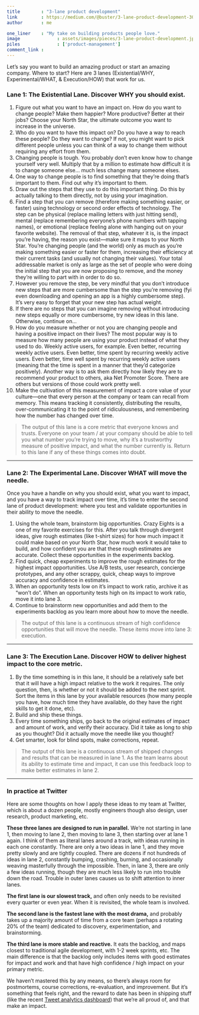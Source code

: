 ```yaml
---
title        : "3-lane product development"
link         : https://medium.com/@buster/3-lane-product-development-30d64d376cd0
author       : me

one_liner    : "My take on building products people love."
image			   : assets/images/pieces/3-lane-product-development.jpg
piles			   : ['product-management']
comment_link : 
---
```


Let’s say you want to build an amazing product or start an amazing company. Where to start? Here are 3 lanes (Existential/WHY, Experimental/WHAT, & Execution/HOW) that work for us.

### Lane 1: The Existential Lane. Discover WHY you should exist.

1. Figure out what you want to have an impact on. How do you want to change people? Make them happier? More productive? Better at their jobs? Choose your North Star, the ultimate outcome you want to increase in the universe.
2. Who do you want to have this impact on? Do you have a way to reach these people? Do they want to change? If not, you might want to pick different people unless you can think of a way to change them without requiring any effort from them.
3. Changing people is tough. You probably don’t even know how to change yourself very well. Multiply that by a million to estimate how difficult it is to change someone else… much less change many someone elses.
4. One way to change people is to find something that they’re doing that’s important to them. Find out why it’s important to them.
5. Draw out the steps that they use to do this important thing. Do this by actually talking to them directly, not by using your imagination.
6. Find a step that you can remove (therefore making something easier, or faster) using technology or second order effects of technology. The step can be physical (replace mailing letters with just hitting send), mental (replace remembering everyone’s phone numbers with tapping names), or emotional (replace feeling alone with hanging out on your favorite website). The removal of that step, whatever it is, is the impact you’re having, the reason you exist—make sure it maps to your North Star. You’re changing people (and the world) only as much as you’re making something easier or faster for them, increasing their efficiency at their current tasks (and usually not changing their values). Your total addressable market is only as large as the set of people who were doing the initial step that you are now proposing to remove, and the money they’re willing to part with in order to do so.
7. However you remove the step, be very mindful that you don’t introduce new steps that are more cumbersome than the step you’re removing (fyi even downloading and opening an app is a highly cumbersome step). It’s very easy to forget that your new step has actual weight.
8. If there are no steps that you can imagine removing without introducing new steps equally or more cumbersome, try new ideas in this lane. Otherwise, continue on…
9. How do you measure whether or not you are changing people and having a positive impact on their lives? The most popular way is to measure how many people are using your product instead of what they used to do. Weekly active users, for example. Even better, recurring weekly active users. Even better, time spent by recurring weekly active users. Even better, time well spent by recurring weekly active users (meaning that the time is spent in a manner that they’d categorize positively). Another way is to ask them directly how likely they are to recommend your product to others, aka Net Promoter Score. There are others but versions of those could work pretty well.
10. Make the cultivation of this measurement of impact a core value of your culture—one that every person at the company or team can recall from memory. This means tracking it consistently, distributing the results, over-communicating it to the point of ridiculousness, and remembering how the number has changed over time.

> The output of this lane is a core metric that everyone knows and trusts. Everyone on your team / at your company should be able to tell you what number you’re trying to move, why it’s a trustworthy measure of positive impact, and what the number currently is. Return to this lane if any of these things comes into doubt.

----

### Lane 2: The Experimental Lane. Discover WHAT will move the needle.

Once you have a handle on why you should exist, what you want to impact, and you have a way to track impact over time, it’s time to enter the second lane of product development: where you test and validate opportunities in their ability to move the needle.

1. Using the whole team, brainstorm big opportunities. Crazy Eights is a one of my favorite exercises for this. After you talk through divergent ideas, give rough estimates (like t-shirt sizes) for how much impact it could make based on your North Star, how much work it would take to build, and how confident you are that these rough estimates are accurate. Collect these opportunities in the experiments backlog.
2. Find quick, cheap experiments to improve the rough estimates for the highest impact opportunities. Use A/B tests, user research, concierge prototypes, and any other scrappy, quick, cheap ways to improve accuracy and confidence in estimates.
3. When an opportunity tests low on it’s impact to work ratio, archive it as “won’t do”. When an opportunity tests high on its impact to work ratio, move it into lane 3.
4. Continue to brainstorm new opportunities and add them to the experiments backlog as you learn more about how to move the needle.

> The output of this lane is a continuous stream of high confidence opportunities that will move the needle. These items move into lane 3: execution.

----

### Lane 3: The Execution Lane. Discover HOW to deliver highest impact to the core metric.

1. By the time something is in this lane, it should be a relatively safe bet that it will have a high impact relative to the work it requires. The only question, then, is whether or not it should be added to the next sprint. Sort the items in this lane by your available resources (how many people you have, how much time they have available, do they have the right skills to get it done, etc).
2. Build and ship these things.
3. Every time something ships, go back to the original estimates of impact and amount of work, and verify their accuracy. Did it take as long to ship as you thought? Did it actually move the needle like you thought?
4. Get smarter, look for blind spots, make corrections, repeat.

> The output of this lane is a continuous stream of shipped changes and results that can be measured in lane 1. As the team learns about its ability to estimate time and impact, it can use this feedback loop to make better estimates in lane 2.

----

### In practice at Twitter

Here are some thoughts on how I apply these ideas to my team at Twitter, which is about a dozen people, mostly engineers though also design, user research, product marketing, etc.

**These three lanes are designed to run in parallel.** We’re not starting in lane 1, then moving to lane 2, then moving to lane 3, then starting over at lane 1 again. I think of them as literal lanes around a track, with ideas running in each one constantly. There are only a two ideas in lane 1, and they move pretty slowly and are tightly coupled. There are dozens if not hundreds of ideas in lane 2, constantly bumping, crashing, burning, and occasionally weaving masterfully through the impossible. Then, in lane 3, there are only a few ideas running, though they are much less likely to run into trouble down the road. Trouble in outer lanes causes us to shift attention to inner lanes.

**The first lane is our slowest track,** and often only needs to be revisited every quarter or even year. When it is revisited, the whole team is involved.

**The second lane is the fastest lane with the most drama,** and probably takes up a majority amount of time from a core team (perhaps a rotating 20% of the team) dedicated to discovery, experimentation, and brainstorming.

**The third lane is more stable and reactive.** It eats the backlog, and maps closest to traditional agile development, with 1-2 week sprints, etc. The main difference is that the backlog only includes items with good estimates for impact and work and that have high confidence / high impact on your primary metric.

We haven’t mastered this by any means, so there’s always room for postmortems, course corrections, re-evaluation, and improvement. But it’s something that feels right, and the reward to date has been in shipping stuff (like the recent [Tweet analytics dashboard](http://analytics.twitter.com/user/*/tweets)) that we’re all proud of, and that make an impact.
